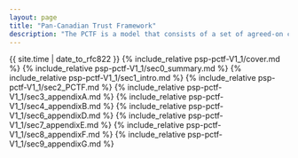 ```yaml
---
layout: page
title: "Pan-Canadian Trust Framework"
description: "The PCTF is a model that consists of a set of agreed-on concepts, definitions, processes, conformance criteria, and an assessment approach."
---
```


{{ site.time | date_to_rfc822 }}
{% include_relative psp-pctf-V1_1/cover.md %}
{% include_relative psp-pctf-V1_1/sec0_summary.md %}
{% include_relative psp-pctf-V1_1/sec1_intro.md %}
{% include_relative psp-pctf-V1_1/sec2_PCTF.md %}
{% include_relative psp-pctf-V1_1/sec3_appendixA.md %}
{% include_relative psp-pctf-V1_1/sec4_appendixB.md %}
{% include_relative psp-pctf-V1_1/sec6_appendixD.md %}
{% include_relative psp-pctf-V1_1/sec7_appendixE.md %}
{% include_relative psp-pctf-V1_1/sec8_appendixF.md %}
{% include_relative psp-pctf-V1_1/sec9_appendixG.md %}
